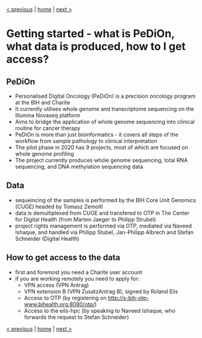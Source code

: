 [< previous](README.md)  |  [home](README.md)  |  [next >](what-is-OTP.md) 

# Getting started - what is PeDiOn, what data is produced, how to I get access?

## PeDiOn
- Personalised Digital Oncology (PeDiOn) is a precision oncology program at the BIH and Charite
- It currently utilises whole genome and transcriptome sequencing on the Illumina Novaseq platform
- Aims to bridge the application of whole genome sequencing into clinical routine for cancer therapy
- PeDiOn is more than just bioinformatics - it covers all steps of the workflow from sample pathology to clinical interpretation
- The pilot phase in 2020 has 9 projects, most of which are focused on whole genome profiling
- The project currently produces whole genome sequencing, total RNA sequencing, and DNA methylation sequencing data

## Data
- sequeincing of the samples is performed by the BIH Core Unit Genomics (CUGE) headed by Tomasz Zemoitl
- data is demultiplexed from CUGE and transfered to OTP in The Center for Digital Health (from Marten Jaeger to Philipp Strubel)
- project rights management is performed via OTP, mediated via Naveed Ishaque, and handled via Philipp Stubel, Jan-Philipp Albrech and Stefan Schneider (Digital Health)

## How to get access to the data
- first and foremost you need a Charite user account
- if you are working remotely you need to apply for:
    - VPN access (VPN Antrag)
    - VPN extension B (VPN ZusatzAntrag B), signed by Roland Eils
    - Access to OTP (by registering on http://s-bih-otp-www.bihealth.org:8080/otp/)
    - Access to the eils-hpc (by speaking to Naveed Ishaque, who forwards the request to Stefan Schneider)

[< previous](README.md)  |  [home](README.md)  |  [next >](what-is-OTP.md) 
